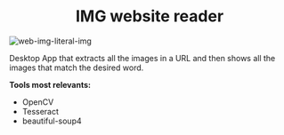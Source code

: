 <H1 align="center"> IMG website reader
  </H1>
  
  ![web-img-literal-img](https://user-images.githubusercontent.com/70343929/102145283-b711e180-3e45-11eb-8c4a-f5679904705e.png)
  
Desktop App that extracts all the images in a URL and then shows all the images that match the desired word. 

**Tools most relevants:**

* OpenCV
* Tesseract
* beautiful-soup4
